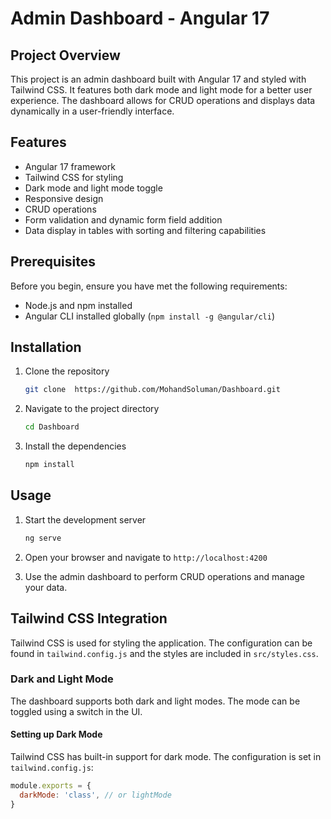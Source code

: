 # Admin Dashboard - Angular 17

## Project Overview

This project is an admin dashboard built with Angular 17 and styled with Tailwind CSS. It features both dark mode and light mode for a better user experience. The dashboard allows for CRUD operations and displays data dynamically in a user-friendly interface.

## Features

- Angular 17 framework
- Tailwind CSS for styling
- Dark mode and light mode toggle
- Responsive design
- CRUD operations
- Form validation and dynamic form field addition
- Data display in tables with sorting and filtering capabilities

## Prerequisites

Before you begin, ensure you have met the following requirements:

- Node.js and npm installed
- Angular CLI installed globally (`npm install -g @angular/cli`)

## Installation

1. Clone the repository

    ```sh
    git clone  https://github.com/MohandSoluman/Dashboard.git
    ```
    

2. Navigate to the project directory

    ```sh
    cd Dashboard
    ```

3. Install the dependencies

    ```sh
    npm install
    ```

## Usage

1. Start the development server

    ```sh
    ng serve
    ```

2. Open your browser and navigate to `http://localhost:4200`

3. Use the admin dashboard to perform CRUD operations and manage your data.

## Tailwind CSS Integration

Tailwind CSS is used for styling the application. The configuration can be found in `tailwind.config.js` and the styles are included in `src/styles.css`.

### Dark and Light Mode

The dashboard supports both dark and light modes. The mode can be toggled using a switch in the UI.

#### Setting up Dark Mode

Tailwind CSS has built-in support for dark mode. The configuration is set in `tailwind.config.js`:

```js
module.exports = {
  darkMode: 'class', // or lightMode
}
